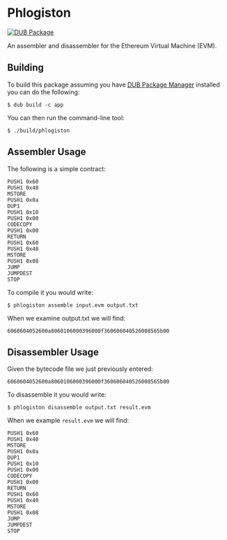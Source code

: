 # Phlogiston

[![DUB Package](https://img.shields.io/dub/v/phlogiston.svg)](https://code.dlang.org/packages/phlogiston)

An assembler and disassembler for the Ethereum Virtual Machine (EVM).

## Building

To build this package assuming you have
[DUB Package Manager](https://github.com/dlang/dub) installed you can do the
following:

```shell
$ dub build -c app
```

You can then run the command-line tool:

```shell
$ ./build/phlogiston
```

## Assembler Usage

The following is a simple contract:

```
PUSH1 0x60
PUSH1 0x40
MSTORE
PUSH1 0x0a
DUP1
PUSH1 0x10
PUSH1 0x00
CODECOPY
PUSH1 0x00
RETURN
PUSH1 0x60
PUSH1 0x40
MSTORE
PUSH1 0x08
JUMP
JUMPDEST
STOP
```

To compile it you would write:

```
$ phlogiston assemble input.evm output.txt
```

When we examine output.txt we will find:

```
6060604052600a8060106000396000f360606040526008565b00
```

## Disassembler Usage

Given the bytecode file we just previously entered:

```
6060604052600a8060106000396000f360606040526008565b00
```

To disassemble it you would write:

```
$ phlogiston disassemble output.txt result.evm
```

When we example `result.evm` we will find:

```
PUSH1 0x60
PUSH1 0x40
MSTORE
PUSH1 0x0a
DUP1
PUSH1 0x10
PUSH1 0x00
CODECOPY
PUSH1 0x00
RETURN
PUSH1 0x60
PUSH1 0x40
MSTORE
PUSH1 0x08
JUMP
JUMPDEST
STOP
```
